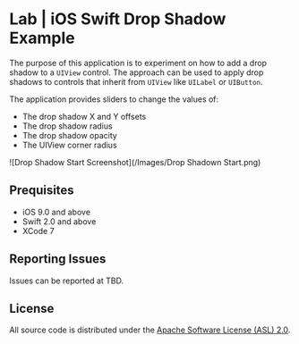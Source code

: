# Lab | iOS Swift Drop Shadow Example

The purpose of this application is to experiment on how to add a drop shadow to a ```UIView``` control. The approach can be used to apply drop shadows to controls that inherit from ```UIView``` like ```UILabel``` or ```UIButton```.

The application provides sliders to change the values of:

- The drop shadow X and Y offsets
- The drop shadow radius
- The drop shadow opacity
- The UIView corner radius

![Drop Shadow Start Screenshot](/Images/Drop Shadown Start.png)

## Prequisites

- iOS 9.0 and above
- Swift 2.0 and above
- XCode 7

## Reporting Issues

Issues can be reported at TBD.

## License

All source code is distributed under the [Apache Software License (ASL) 2.0](License).
